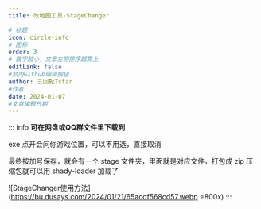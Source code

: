 ```yaml
---
title: 改地图工具-StageChanger

# 标题
icon: circle-info
# 图标
order: 3
# 数字越小，文章左侧排序越靠上
editLink: false
#禁用Github编辑按钮
author: 三回転Tstar
#作者
date: 2024-01-07
#文章编辑日期
---
```



::: info 
**可在网盘或QQ群文件里下载到**

exe 点开会问你游戏位置，可以不用选，直接取消

最终按加号保存，就会有一个 stage 文件夹，里面就是对应文件，打包成 zip 压缩包就可以用 shady-loader 加载了 

![StageChanger使用方法](https://bu.dusays.com/2024/01/21/65acdf568cd57.webp =800x)
:::
